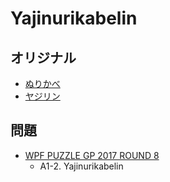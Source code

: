 # Yajinurikabelin

## オリジナル
- [ぬりかべ](nurikabe.md)
- [ヤジリン](yajilin.md)

## 問題
- [WPF PUZZLE GP 2017 ROUND 8](../questions/wpfpgp2017_8.md)
	- A1-2. Yajinurikabelin
